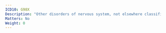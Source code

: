 ```yaml
---
ICD10: G98X
Description: "Other disorders of nervous system, not elsewhere classified"
Matters: No
Weight: 0
---
```

